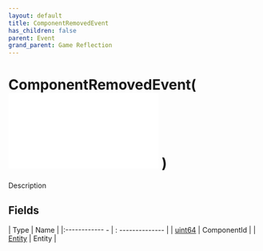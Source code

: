 ```yaml
---
layout: default
title: ComponentRemovedEvent
has_children: false
parent: Event
grand_parent: Game Reflection
---
```

# ComponentRemovedEvent( ![ EntityEventBase ](game-reflection/events/entity_event_base.md) )
Description 

## Fields
| Type | Name |
|:------------ - | : -------------- |
| [uint64](game-reflection/components/uint64.md) | ComponentId |
| [Entity](game-reflection/classes/entity.md) | Entity |
